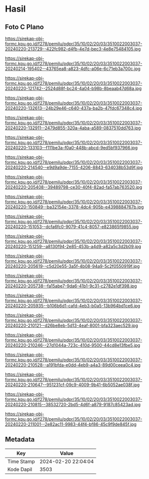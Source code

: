 # Hasil

## Foto C Plano

https://sirekap-obj-formc.kpu.go.id/f278/pemilu/pdpr/35/10/02/20/03/3510022003037-20240220-213729--422fc982-d4fb-4e7d-bec3-4e8e75484105.jpg

https://sirekap-obj-formc.kpu.go.id/f278/pemilu/pdpr/35/10/02/20/03/3510022003037-20240214-195402--43765ea8-a823-4dfc-a06e-6c71eb3a700c.jpg

https://sirekap-obj-formc.kpu.go.id/f278/pemilu/pdpr/35/10/02/20/03/3510022003037-20240220-121742--2524d88f-bc24-4a04-b98b-8beaab47d68a.jpg

https://sirekap-obj-formc.kpu.go.id/f278/pemilu/pdpr/35/10/02/20/03/3510022003037-20240220-132613--24b29e46-c640-437a-ba2b-47fdc67348c4.jpg

https://sirekap-obj-formc.kpu.go.id/f278/pemilu/pdpr/35/10/02/20/03/3510022003037-20240220-132911--2479d855-320a-4aba-a589-0837510dd763.jpg

https://sirekap-obj-formc.kpu.go.id/f278/pemilu/pdpr/35/10/02/20/03/3510022003037-20240220-133103--f111be3a-f0a0-448b-abcd-9ed5bf937966.jpg

https://sirekap-obj-formc.kpu.go.id/f278/pemilu/pdpr/35/10/02/20/03/3510022003037-20240220-214540--e9d9a9de-7155-4206-8843-634038b53d9f.jpg

https://sirekap-obj-formc.kpu.go.id/f278/pemilu/pdpr/35/10/02/20/03/3510022003037-20240220-205408--39489798-ce30-40f4-82ad-fa57ab763520.jpg

https://sirekap-obj-formc.kpu.go.id/f278/pemilu/pdpr/35/10/02/20/03/3510022003037-20240220-150849--ba32154e-3378-4dc4-905b-e4398884767b.jpg

https://sirekap-obj-formc.kpu.go.id/f278/pemilu/pdpr/35/10/02/20/03/3510022003037-20240220-151053--dcfa6fc0-9079-41c4-8057-e823865f9855.jpg

https://sirekap-obj-formc.kpu.go.id/f278/pemilu/pdpr/35/10/02/20/03/3510022003037-20240220-151259--a8130f94-2e85-453b-a4d9-a82a5c3d2b09.jpg

https://sirekap-obj-formc.kpu.go.id/f278/pemilu/pdpr/35/10/02/20/03/3510022003037-20240220-205619--c5d20e55-3a5f-4b08-94a9-5c2f0550919f.jpg

https://sirekap-obj-formc.kpu.go.id/f278/pemilu/pdpr/35/10/02/20/03/3510022003037-20240220-205738--fa15abe7-9da6-41b1-9c31-c2782e1df398.jpg

https://sirekap-obj-formc.kpu.go.id/f278/pemilu/pdpr/35/10/02/20/03/3510022003037-20240220-205935--b106b6d1-cafd-4eb3-b0a5-13b964bd1ce6.jpg

https://sirekap-obj-formc.kpu.go.id/f278/pemilu/pdpr/35/10/02/20/03/3510022003037-20240220-210121--d26be8eb-5d13-4eaf-8001-bfa323aec529.jpg

https://sirekap-obj-formc.kpu.go.id/f278/pemilu/pdpr/35/10/02/20/03/3510022003037-20240220-210246--27d1044a-723c-410d-9500-44cd8e13fbe5.jpg

https://sirekap-obj-formc.kpu.go.id/f278/pemilu/pdpr/35/10/02/20/03/3510022003037-20240220-210528--a191bfda-e0dd-4eb9-a4a3-89d00ceea0c4.jpg

https://sirekap-obj-formc.kpu.go.id/f278/pemilu/pdpr/35/10/02/20/03/3510022003037-20240220-210647--951231cf-09c9-4009-9b41-6b5052ae038f.jpg

https://sirekap-obj-formc.kpu.go.id/f278/pemilu/pdpr/35/10/02/20/03/3510022003037-20240220-210815--38532720-2bd5-4d6f-a879-9187c85423ad.jpg

https://sirekap-obj-formc.kpu.go.id/f278/pemilu/pdpr/35/10/02/20/03/3510022003037-20240220-211001--2e82ac11-9983-44f4-bf86-45c9f9de845f.jpg


## Metadata

| Key        | Value               |
| ---------- | ------------------- |
| Time Stamp | 2024-02-20 22:04:04 |
| Kode Dapil | 3503                |



